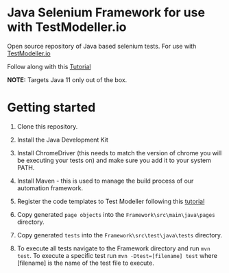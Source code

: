 # Java Selenium Framework for use with TestModeller.io
Open source repository of Java based selenium tests. For use with [TestModeller.io](http://www.testmodeller.io)

Follow along with this [Tutorial](https://testmodeller.io/tutorials/selenium-java/)

**NOTE:** Targets Java 11 only out of the box.

# Getting started
1. Clone this repository.

2. Install the Java Development Kit
3. Install ChromeDriver (this needs to match the version of chrome you will be executing your tests on) and make sure you add it to your system PATH.
4. Install Maven - this is used to manage the build process of our automation framework.

5. Register the code templates to Test Modeller following this [tutorial](https://curiositysoftware.ie/Resources/tutorials/ConfigureTMFramework.mp4)
6. Copy generated `page objects` into the `Framework\src\main\java\pages` directory. 
7. Copy generated `tests` into the `Framework\src\test\java\tests` directory.

8. To execute all tests navigate to the Framework directory and run `mvn test`. To execute a specific test run `mvn -Dtest=[filename] test` where [filename] is the name of the test file to execute.
